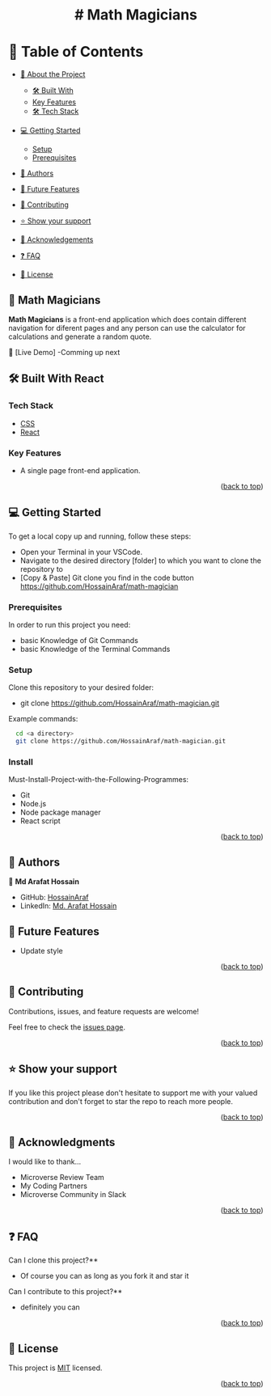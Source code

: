 <h1 align="center"> # Math Magicians<h1>

<a name="readme-top"></a>

# 📗 Table of Contents

- [📖 About the Project](#about-project)

  - [🛠 Built With](#built-with)
  - [Key Features](#key-features)
  - [🛠 Tech Stack](#tech-stack)

- [💻 Getting Started](#getting-started)
  - [Setup](#setup)
  - [Prerequisites](#prerequisites)

- [👥 Authors](#authors)
- [🔭 Future Features](#future-features)
- [🤝 Contributing](#contributing)
- [⭐️ Show your support](#support)
- [🙏 Acknowledgements](#acknowledgements)
- [❓ FAQ](#faq)
- [📝 License](#license)

## 📖 Math Magicians
**Math Magicians** is a front-end application which does contain different navigation for diferent pages and any person can use the calculator for calculations and generate a random quote.

 📗 [Live Demo] -Comming up next

## 🛠 Built With <a name="built-with">React</a>

### Tech Stack <a name="tech-stack"></a>

  <ul>
    <li><a href="https://developer.mozilla.org/ru/docs/Web/CSS">CSS</a></li>
    <li><a href="https://react.dev/">React</a></li>
  </ul>

### Key Features <a name="key-features">

- A single page front-end application.

<p align="right">(<a href="#readme-top">back to top</a>)</p>

## 💻 Getting Started <a name="getting-started"></a>

To get a local copy up and running, follow these steps:

- Open your Terminal in your VSCode.
- Navigate to the desired directory [folder] to which you want to clone the repository to
- [Copy & Paste] Git clone you find in the code button https://github.com/HossainAraf/math-magician

### Prerequisites

In order to run this project you need:

- basic Knowledge of Git Commands
- basic Knowledge of the Terminal Commands

### Setup

Clone this repository to your desired folder:

- git clone https://github.com/HossainAraf/math-magician.git

Example commands:

```sh
  cd <a directory>
  git clone https://github.com/HossainAraf/math-magician.git

```

### Install

Must-Install-Project-with-the-Following-Programmes:

- Git
- Node.js
- Node package manager
- React script

<p align="right">(<a href="#readme-top">back to top</a>)</p>

## 👥 Authors <a name="authors"></a>

👤 **Md Arafat Hossain**

- GitHub: <a href="https://github.com/HossainAraf">HossainAraf </a>
- LinkedIn: <a href="https://linkedin.com/in/md-arafat-hossain-111403275"> Md. Arafat Hossain </a>

## 🔭 Future Features <a name="future-features"></a>

- Update style

<p align="right">(<a href="#readme-top">back to top</a>)</p>

## 🤝 Contributing <a name="contributing"></a>

Contributions, issues, and feature requests are welcome!

Feel free to check the [issues page](https://github.com/HossainAraf/Math-Magicians/issues).

<p align="right">(<a href="#readme-top">back to top</a>)</p>

## ⭐️ Show your support <a name="support"></a>

If you like this project please don't hesitate to support me with your valued contribution and don't forget to star the repo to reach more
people.

<p align="right">(<a href="#readme-top">back to top</a>)</p>

## 🙏 Acknowledgments <a name="acknowledgements"></a>

I would like to thank...

- Microverse Review Team
- My Coding Partners
- Microverse Community in Slack

<p align="right">(<a href="#readme-top">back to top</a>)</p>

## ❓ FAQ <a name="faq"></a>

Can I clone this project?\*\*

- Of course you can as long as you fork it and star it

Can I contribute to this project?\*\*

- definitely you can

<p align="right">(<a href="#readme-top">back to top</a>)</p>

## 📝 License <a name="license"></a>

This project is [MIT](./LICENSE) licensed.

<p align="right">(<a href="#readme-top">back to top</a>)</p>